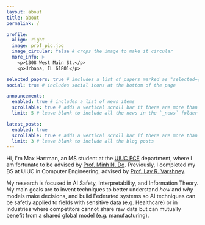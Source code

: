 ```yaml
---
layout: about
title: about
permalink: /

profile:
  align: right
  image: prof_pic.jpg
  image_circular: false # crops the image to make it circular
  more_info: >
    <p>1308 West Main St.</p>
    <p>Urbana, IL 61801</p>

selected_papers: true # includes a list of papers marked as "selected={true}"
social: true # includes social icons at the bottom of the page

announcements:
  enabled: true # includes a list of news items
  scrollable: true # adds a vertical scroll bar if there are more than 3 news items
  limit: 5 # leave blank to include all the news in the `_news` folder

latest_posts:
  enabled: true
  scrollable: true # adds a vertical scroll bar if there are more than 3 new posts items
  limit: 3 # leave blank to include all the blog posts
---
```


Hi, I'm Max Hartman, an MS student at the [UIUC ECE](https://ece.illinois.edu/) department, where I am fortunate to be advised by [Prof. Minh N. Do](https://minhdo.ece.illinois.edu/). Previously, I completed my BS at UIUC in Computer Engineering, advised by [Prof. Lav R. Varshney](https://www.varshney.csl.illinois.edu/).

My research is focused in AI Safety, Interpretability, and Information Theory. My main goals are to invent techniques to better understand _how_ and _why_ models make decisions, and build Federated systems so AI techniques can be safetly applied to fields with sensitive data (e.g. Healthcare) or in industries where competitors cannot share raw data but can mutually benefit from a shared global model (e.g. manufacturing).

<!-- Put your address / P.O. box / other info right below your picture. You can also disable any of these elements by editing `profile` property of the YAML header of your `_pages/about.md`. Edit `_bibliography/papers.bib` and Jekyll will render your [publications page](/al-folio/publications/) automatically.

Link to your social media connections, too. This theme is set up to use [Font Awesome icons](https://fontawesome.com/) and [Academicons](https://jpswalsh.github.io/academicons/), like the ones below. Add your Facebook, Twitter, LinkedIn, Google Scholar, or just disable all of them. -->
